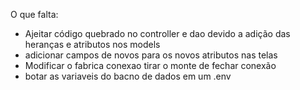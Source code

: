 O que falta:
- Ajeitar código quebrado no controller e dao devido a adição das heranças e atributos nos models
- adicionar campos de novos para os novos atributos nas telas
- Modificar o fabrica conexao tirar o monte de fechar conexão
- botar as variaveis do bacno de dados em um .env